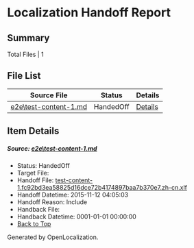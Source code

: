 # <a name='report-top'></a> Localization Handoff Report

## Summary
 Total Files | 1

## File List
 Source File | Status | Details 
 ----------- | ------ | ------- 
 [e2e\test-content-1.md](https://github.com/OpenLocalizationTest/oltest/blob/9599921fa7b5adcc1a15f1d3091964d16e05726e/e2e/test-content-1.md) | HandedOff | [Details](#e95ba46a6944d097bac52cb8257a64c4e422238b1)

## Item Details
##### <a name='e95ba46a6944d097bac52cb8257a64c4e422238b1'></a> Source: [e2e\test-content-1.md](https://github.com/OpenLocalizationTest/oltest/blob/9599921fa7b5adcc1a15f1d3091964d16e05726e/e2e/test-content-1.md)
* Status: HandedOff
* Target File: 
* Handoff File: [test-content-1.fc92bd3ea58825d16dce72b4174897baa7b370e7.zh-cn.xlf](https://github.com/OpenLocalizationTestOrg/olhandoff/blob/7022fbf173719700ced654c2dfa4fb84ee0f011d/ol-handoff/OpenLocalizationTestOrg/oltest.zh-cn/yanz/test-content-1.fc92bd3ea58825d16dce72b4174897baa7b370e7.zh-cn.xlf)
* Handoff Datetime: 2015-11-12 04:05:03
* Handoff Reason: Include
* Handback File: 
* Handback Datetime: 0001-01-01 00:00:00
* [Back to Top](#report-top)


Generated by OpenLocalization.
